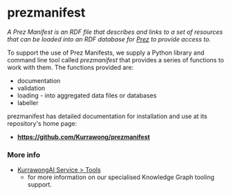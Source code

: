 # prezmanifest

_A Prez Manifest is an RDF file that describes and links to a set of resources that can be loaded into an RDF database 
for [Prez](../prez) to provide access to._

To support the use of Prez Manifests, we supply a Python library and command line tool called _prezmanifest_ that 
provides a series of functions to work with them. The functions provided are:

* documentation
* validation
* loading - into aggregated data files or databases
* labeller

prezmanifest has detailed documentation for installation and use at its repository's home page:

* **<https://github.com/Kurrawong/prezmanifest>**

### More info

* [KurrawongAI Service > Tools](https://kurrawong.ai/services/tools) 
    * for more information on our specialised Knowledge Graph tooling support. 
